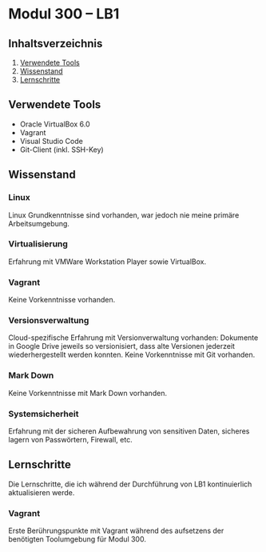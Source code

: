 # Modul 300 – LB1

## Inhaltsverzeichnis
1. [Verwendete Tools](#Verwendete-Tools)
2. [Wissenstand](#Wissenstand)
3. [Lernschritte](#Lernschritte)


## Verwendete Tools
* Oracle VirtualBox 6.0
* Vagrant
* Visual Studio Code
* Git-Client (inkl. SSH-Key)
  
## Wissenstand

### Linux
Linux Grundkenntnisse sind vorhanden, war jedoch nie meine primäre Arbeitsumgebung.

### Virtualisierung
Erfahrung mit VMWare Workstation Player sowie VirtualBox.

### Vagrant
Keine Vorkenntnisse vorhanden.

### Versionsverwaltung
Cloud-spezifische Erfahrung mit Versionverwaltung vorhanden: Dokumente in Google Drive jeweils so versionisiert, dass alte Versionen jederzeit wiederhergestellt werden konnten.
Keine Vorkenntnisse mit Git vorhanden.

### Mark Down
Keine Vorkenntnisse mit Mark Down vorhanden.

### Systemsicherheit
Erfahrung mit der sicheren Aufbewahrung von sensitiven Daten, sicheres lagern von Passwörtern, Firewall, etc.

## Lernschritte
Die Lernschritte, die ich während der Durchführung von LB1 kontinuierlich aktualisieren werde.
### Vagrant
Erste Berührungspunkte mit Vagrant während des aufsetzens der benötigten Toolumgebung für Modul 300.
